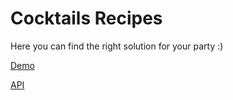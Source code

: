 # Cocktails Recipes

Here you can find the right solution for your party :)

[Demo](https://vladyslavholovko.github.io/cocktails/)

[API](https://www.thecocktaildb.com/)